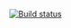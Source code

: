 [![Build status](https://ci.appveyor.com/api/projects/status/tcyk8nrx5g61089r?svg=true)](https://ci.appveyor.com/project/ns-morozova/array-buffer)